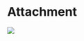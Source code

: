 # Attachment






[![](https://mermaid.ink/img/pako:eNqNUcFOwkAU_JXmnQuWhba2BxOQeDAYifWk9bC0S9nA7jbbLVgpiT-gxuidxIvxt_wCPsG1tQZv7unNZObN5O0aIhET8CGROJ0Zl8OQG_oFKo8JV9e77fPH5_3Dbvv40nA3Rqt1VF6QhGaKyOxgJBLKSyMoNGQ_7mqudAMpVhkxztNUSJVzqijJSuNUTEba_ierkgf5hFGVGf00XdAIKyr06j0wHNSeY8FSzAvd7-mtAU2xJSWrf2-oPGMpljQmmXFCSDzB0bxsStXafswo11mv7_VYJ51hjhNtGi-wmgrJ9m8AJjAiGaaxPu36mwlBzQgjIfh6jLGchxDyjdbhXImg4BH4SubEBCnyZAb-FC8yjfI0xooMKdb_w35Z3fxKCNZYNAR_Dbfgd5DVdhCyHadrOV7HdromFODbVtvy3K7j2IfItZHlbky4qxZYba-DkNtDPc-1bdey0OYLVTq1ew?type=png)](https://mermaid.live/edit#pako:eNqNUcFOwkAU_JXmnQuWhba2BxOQeDAYifWk9bC0S9nA7jbbLVgpiT-gxuidxIvxt_wCPsG1tQZv7unNZObN5O0aIhET8CGROJ0Zl8OQG_oFKo8JV9e77fPH5_3Dbvv40nA3Rqt1VF6QhGaKyOxgJBLKSyMoNGQ_7mqudAMpVhkxztNUSJVzqijJSuNUTEba_ierkgf5hFGVGf00XdAIKyr06j0wHNSeY8FSzAvd7-mtAU2xJSWrf2-oPGMpljQmmXFCSDzB0bxsStXafswo11mv7_VYJ51hjhNtGi-wmgrJ9m8AJjAiGaaxPu36mwlBzQgjIfh6jLGchxDyjdbhXImg4BH4SubEBCnyZAb-FC8yjfI0xooMKdb_w35Z3fxKCNZYNAR_Dbfgd5DVdhCyHadrOV7HdromFODbVtvy3K7j2IfItZHlbky4qxZYba-DkNtDPc-1bdey0OYLVTq1ew)
